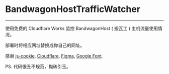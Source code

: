# BandwagonHostTrafficWatcher
-----------
使用免费的 Cloudflare Works 监控 BandwagonHost ( 搬瓦工 ) 主机流量使用情况。

部署时将相应网址替换成你自己的网址。

感谢 [js-cookie](https://github.com/js-cookie/js-cookie), [Cloudflare](https://www.cloudflare.com/), [Figma](https://www.figma.com), [Google Font](https://fonts.google.com/).

PS. 代码很丑不规范，抛砖引玉。
